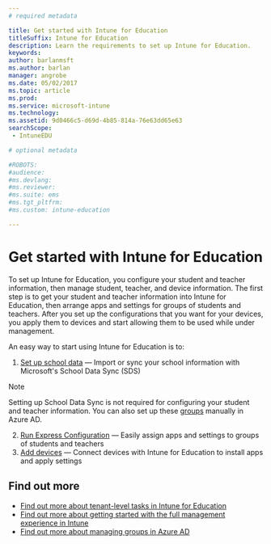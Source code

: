 ```yaml
---
# required metadata

title: Get started with Intune for Education
titleSuffix: Intune for Education
description: Learn the requirements to set up Intune for Education.
keywords:
author: barlanmsft
ms.author: barlan
manager: angrobe
ms.date: 05/02/2017
ms.topic: article
ms.prod:
ms.service: microsoft-intune
ms.technology:
ms.assetid: 9d0466c5-d69d-4b85-814a-76e63dd65e63
searchScope:
 - IntuneEDU

# optional metadata

#ROBOTS:
#audience:
#ms.devlang:
#ms.reviewer:
#ms.suite: ems
#ms.tgt_pltfrm:
#ms.custom: intune-education

---
```


# Get started with Intune for Education

To set up Intune for Education, you configure your student and teacher information, then manage student, teacher, and device information. The first step is to get your student and teacher information into Intune for Education, then arrange apps and settings for groups of students and teachers. After you set up the configurations that you want for your devices, you apply them to devices and start allowing them to be used while under management.

An easy way to start using Intune for Education is to:

1. [Set up school data](what-is-school-data-sync.md) — Import or sync your school information with Microsoft's School Data Sync (SDS)

> [!NOTE]
> Setting up School Data Sync is not required for configuring your student and teacher information. You can also set up these [groups](what-are-groups.md) manually in Azure AD.

2. [Run Express Configuration](what-is-express-configuration.md) — Easily assign apps and settings to groups of students and teachers
3. [Add devices](add-devices.md) — Connect devices with Intune for Education to install apps and apply settings

## Find out more
- [Find out more about tenant-level tasks in Intune for Education](what-are-tenants.md)
- [Find out more about getting started with the full management experience in Intune](https://docs.microsoft.com/intune/get-started/start-with-a-paid-subscription-to-microsoft-intune)
- [Find out more about managing groups in Azure AD](https://docs.microsoft.com/azure/active-directory/active-directory-groups-create-azure-portal)
